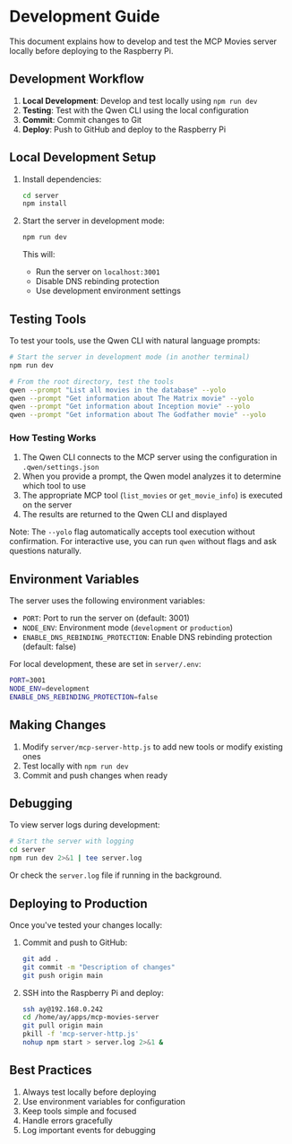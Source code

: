# Development Guide

This document explains how to develop and test the MCP Movies server locally before deploying to the Raspberry Pi.

## Development Workflow

1. **Local Development**: Develop and test locally using `npm run dev`
2. **Testing**: Test with the Qwen CLI using the local configuration
3. **Commit**: Commit changes to Git
4. **Deploy**: Push to GitHub and deploy to the Raspberry Pi

## Local Development Setup

1. Install dependencies:
   ```bash
   cd server
   npm install
   ```

2. Start the server in development mode:
   ```bash
   npm run dev
   ```
   
   This will:
   - Run the server on `localhost:3001`
   - Disable DNS rebinding protection
   - Use development environment settings

## Testing Tools

To test your tools, use the Qwen CLI with natural language prompts:

```bash
# Start the server in development mode (in another terminal)
npm run dev

# From the root directory, test the tools
qwen --prompt "List all movies in the database" --yolo
qwen --prompt "Get information about The Matrix movie" --yolo
qwen --prompt "Get information about Inception movie" --yolo
qwen --prompt "Get information about The Godfather movie" --yolo
```

### How Testing Works

1. The Qwen CLI connects to the MCP server using the configuration in `.qwen/settings.json`
2. When you provide a prompt, the Qwen model analyzes it to determine which tool to use
3. The appropriate MCP tool (`list_movies` or `get_movie_info`) is executed on the server
4. The results are returned to the Qwen CLI and displayed

Note: The `--yolo` flag automatically accepts tool execution without confirmation. For interactive use, you can run `qwen` without flags and ask questions naturally.

## Environment Variables

The server uses the following environment variables:

- `PORT`: Port to run the server on (default: 3001)
- `NODE_ENV`: Environment mode (`development` or `production`)
- `ENABLE_DNS_REBINDING_PROTECTION`: Enable DNS rebinding protection (default: false)

For local development, these are set in `server/.env`:
```bash
PORT=3001
NODE_ENV=development
ENABLE_DNS_REBINDING_PROTECTION=false
```

## Making Changes

1. Modify `server/mcp-server-http.js` to add new tools or modify existing ones
2. Test locally with `npm run dev`
3. Commit and push changes when ready

## Debugging

To view server logs during development:

```bash
# Start the server with logging
cd server
npm run dev 2>&1 | tee server.log
```

Or check the `server.log` file if running in the background.

## Deploying to Production

Once you've tested your changes locally:

1. Commit and push to GitHub:
   ```bash
   git add .
   git commit -m "Description of changes"
   git push origin main
   ```

2. SSH into the Raspberry Pi and deploy:
   ```bash
   ssh ay@192.168.0.242
   cd /home/ay/apps/mcp-movies-server
   git pull origin main
   pkill -f 'mcp-server-http.js'
   nohup npm start > server.log 2>&1 &
   ```

## Best Practices

1. Always test locally before deploying
2. Use environment variables for configuration
3. Keep tools simple and focused
4. Handle errors gracefully
5. Log important events for debugging